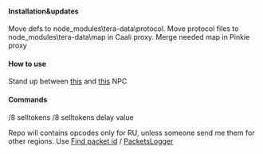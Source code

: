 #### Installation&updates
Move defs to node_modules\tera-data\protocol.
Move protocol files to node_modules\tera-data\map in Caali proxy. Merge needed map in Pinkie proxy
#### How to use
Stand up between [this](https://teralore.com/en/npc/002079904/?sl=1) and [this](https://teralore.com/en/npc/002079903/?sl=1) NPC
#### Commands
/8 selltokens
/8 selltokens delay value

Repo will contains opcodes only for RU, unless someone send me them for other regions.
Use [Find packet id](https://github.com/Owyn/alex-packet-id-finder) / [PacketsLogger](https://github.com/SoliaRdi/PacketsLogger)
